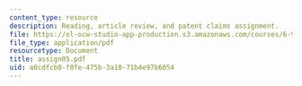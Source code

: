 ```yaml
---
content_type: resource
description: Reading, article review, and patent claims assignment.
file: https://ol-ocw-studio-app-production.s3.amazonaws.com/courses/6-931-development-of-inventions-and-creative-ideas-spring-2008/a0cdfcb0f0fe475b3a1071b4e97b6054_assign05.pdf
file_type: application/pdf
resourcetype: Document
title: assign05.pdf
uid: a0cdfcb0-f0fe-475b-3a10-71b4e97b6054
---
```


